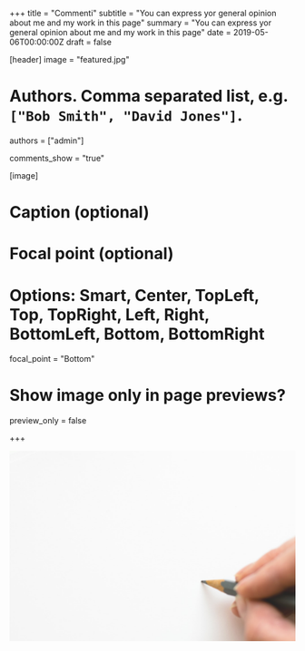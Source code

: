 +++
title = "Commenti"
subtitle = "You can express yor general opinion about me and my work in this page"
summary = "You can express yor general opinion about me and my work in this page"
date = 2019-05-06T00:00:00Z
draft = false

[header]
image = "featured.jpg"

# Authors. Comma separated list, e.g. `["Bob Smith", "David Jones"]`.
authors = ["admin"]

comments_show = "true"

[image]
  # Caption (optional)

  # Focal point (optional)
  # Options: Smart, Center, TopLeft, Top, TopRight, Left, Right, BottomLeft, Bottom, BottomRight
  focal_point = "Bottom"

  # Show image only in page previews?
  preview_only = false


+++

<div align="center">
  <img src="featured.jpg" />
</div>